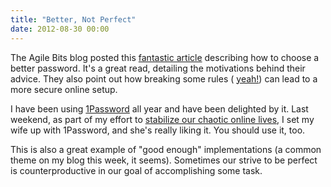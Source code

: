 ```yaml
---
title: "Better, Not Perfect"
date: 2012-08-30 00:00
---
```


The Agile Bits blog posted this [fantastic article](http://blog.agilebits.com/2011/06/21/toward-better-master-passwords/) describing how to choose a better password. It's a great read, detailing the motivations behind their advice. They also point out how breaking some rules ( [yeah!](/blog/breaking-the-rules/)) can lead to a more secure online setup.

I have been using [1Password](https://agilebits.com/onepassword) all year and have been delighted by it. Last weekend, as part of my effort to [stabilize our chaotic online lives](/taking-control-of-our-digital-lives), I set my wife up with 1Password, and she's really liking it. You should use it, too.

This is also a great example of "good enough" implementations (a common theme on my blog this week, it seems). Sometimes our strive to be perfect is counterproductive in our goal of accomplishing some task.

<!-- more -->
